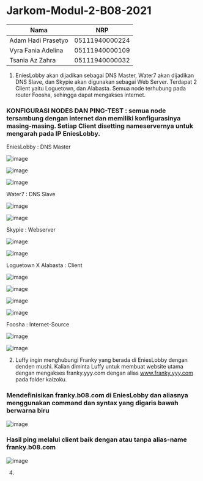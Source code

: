 # Jarkom-Modul-2-B08-2021

Nama | NRP |
--- | --- | 
Adam Hadi Prasetyo | 05111940000224 |
Vyra Fania Adelina | 05111940000109 |
Tsania Az Zahra | 05111940000032 |

1.	EniesLobby akan dijadikan sebagai DNS Master, Water7 akan dijadikan DNS Slave, dan Skypie akan digunakan sebagai Web Server. Terdapat 2 Client yaitu Loguetown, dan Alabasta. Semua node terhubung pada router Foosha, sehingga dapat mengakses internet. 
### KONFIGURASI NODES DAN PING-TEST : semua node tersambung dengan internet dan memiliki konfigurasinya masing-masing. Setiap Client disetting nameservernya untuk mengarah pada IP EniesLobby.

EniesLobby : DNS Master

![image](https://user-images.githubusercontent.com/69724694/139506766-cfecf6e4-efe0-4fe8-b6a1-e5145b0b1f45.png)

![image](https://user-images.githubusercontent.com/69724694/139506782-329db486-0326-41c4-80b1-4acacf9fbf0f.png)

![image](https://user-images.githubusercontent.com/69724694/139506806-b48a1d21-e19c-4b43-81a0-7cc428c3e6ae.png)

Water7 : DNS Slave

![image](https://user-images.githubusercontent.com/69724694/139506846-0a4292da-f903-4df9-a7b2-8875af009ffa.png)

![image](https://user-images.githubusercontent.com/69724694/139506852-b78981f5-2aa4-4ed5-96cf-7d6e3ebfa362.png)

Skypie : Webserver

![image](https://user-images.githubusercontent.com/69724694/139506866-a5201157-7b20-4206-9507-695b6228d8b4.png)

![image](https://user-images.githubusercontent.com/69724694/139506876-17d6ffee-71c0-46db-a100-7a959708e13d.png)

Loguetown X Alabasta : Client

![image](https://user-images.githubusercontent.com/69724694/139506884-a2c8b8a7-14b7-4392-b979-955deac054b8.png)

![image](https://user-images.githubusercontent.com/69724694/139506892-c6744a1b-5dfe-490b-8875-d948b692eb35.png)

![image](https://user-images.githubusercontent.com/69724694/139506908-20477de5-1a5f-49f0-ba4d-0174ee23bee2.png)

![image](https://user-images.githubusercontent.com/69724694/139506915-c5353a12-5a89-47da-bf49-c1a42cf6decc.png) 

Foosha : Internet-Source

![image](https://user-images.githubusercontent.com/69724694/139506926-0e5e3a8e-0762-4090-8118-df9bd5e6db8d.png)

![image](https://user-images.githubusercontent.com/69724694/139506929-626df02f-cadf-42d5-a717-799f3d7ae63d.png)

2. Luffy ingin menghubungi Franky yang berada di EniesLobby dengan denden mushi. Kalian diminta Luffy untuk membuat website utama dengan mengakses franky.yyy.com dengan alias www.franky.yyy.com pada folder kaizoku.

### Mendefinisikan franky.b08.com di EniesLobby dan aliasnya menggunakan command dan syntax yang digaris bawah berwarna biru

![image](https://user-images.githubusercontent.com/69724694/139507394-bbdd6d0c-b7e8-40ed-91f8-a9b45f96510f.png)

### Hasil ping melalui client baik dengan atau tanpa alias-name franky.b08.com

![image](https://user-images.githubusercontent.com/69724694/139507134-ddb82cd9-d19e-4156-97a3-78ce4ef687d4.png)



4. 
